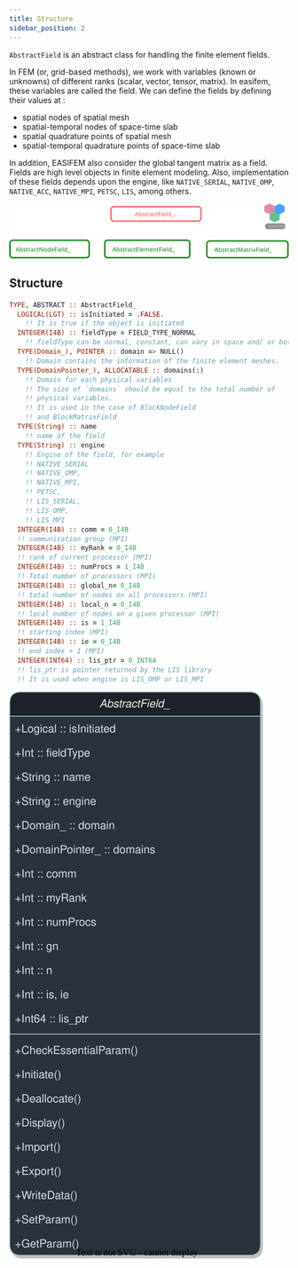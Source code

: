 ```yaml
---
title: Structure
sidebar_position: 2
---
```


`AbstractField` is an abstract class for handling the finite element fields.

In FEM (or, grid-based methods), we work with variables (known or unknowns) of different ranks (scalar, vector, tensor, matrix). In easifem, these variables are called the field. We can define the fields by defining their values at :

- spatial nodes of spatial mesh
- spatial-temporal nodes of space-time slab
- spatial quadrature points of spatial mesh
- spatial-temporal quadrature points of space-time slab

In addition, EASIFEM also consider the global tangent matrix as a field. Fields are high level objects in finite element modeling. Also, implementation of these fields depends upon the engine, like `NATIVE_SERIAL`, `NATIVE_OMP`, `NATIVE_ACC`, `NATIVE_MPI`, `PETSC`, `LIS`, among others.

![](figures/AbstractField1.svg)

## Structure

```fortran
TYPE, ABSTRACT :: AbstractField_
  LOGICAL(LGT) :: isInitiated = .FALSE.
    !! It is true if the object is initiated
  INTEGER(I4B) :: fieldType = FIELD_TYPE_NORMAL
    !! fieldType can be normal, constant, can vary in space and/ or both.
  TYPE(Domain_), POINTER :: domain => NULL()
    !! Domain contains the information of the finite element meshes.
  TYPE(DomainPointer_), ALLOCATABLE :: domains(:)
    !! Domain for each physical variables
    !! The size of `domains` should be equal to the total number of
    !! physical variables.
    !! It is used in the case of BlockNodeField
    !! and BlockMatrixField
  TYPE(String) :: name
    !! name of the field
  TYPE(String) :: engine
    !! Engine of the field, for example
    !! NATIVE_SERIAL
    !! NATIVE_OMP,
    !! NATIVE_MPI,
    !! PETSC,
    !! LIS_SERIAL,
    !! LIS_OMP,
    !! LIS_MPI
  INTEGER(I4B) :: comm = 0_I4B
  !! communication group (MPI)
  INTEGER(I4B) :: myRank = 0_I4B
  !! rank of current processor (MPI)
  INTEGER(I4B) :: numProcs = 1_I4B
  !! Total number of processors (MPI)
  INTEGER(I4B) :: global_n= 0_I4B
  !! total number of nodes on all processors (MPI)
  INTEGER(I4B) :: local_n = 0_I4B
  !! local number of nodes on a given processor (MPI)
  INTEGER(I4B) :: is = 1_I4B
  !! starting index (MPI)
  INTEGER(I4B) :: ie = 0_I4B
  !! end index + 1 (MPI)
  INTEGER(INT64) :: lis_ptr = 0_INT64
  !! lis_ptr is pointer returned by the LIS library
  !! It is used when engine is LIS_OMP or LIS_MPI
```

![AbstractField2](figures/AbstractField2.svg)

